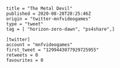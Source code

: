 ```
title = "The Metal Devil"
published = 2020-08-28T20:25:46Z
origin = "twitter-mnfvideogames"
type = "tweet"
tag = [ "horizon-zero-dawn", "ps4share",]

[twitter]
account = "mnfvideogames"
first_tweet = "1299443077929725955"
retweets = 0
favourites = 0
```

<p class='image'><img src='https://mnf.m17s.net/2020/08/28/EgiMlw-XkAMDT8v.jpg' alt=''></p>

